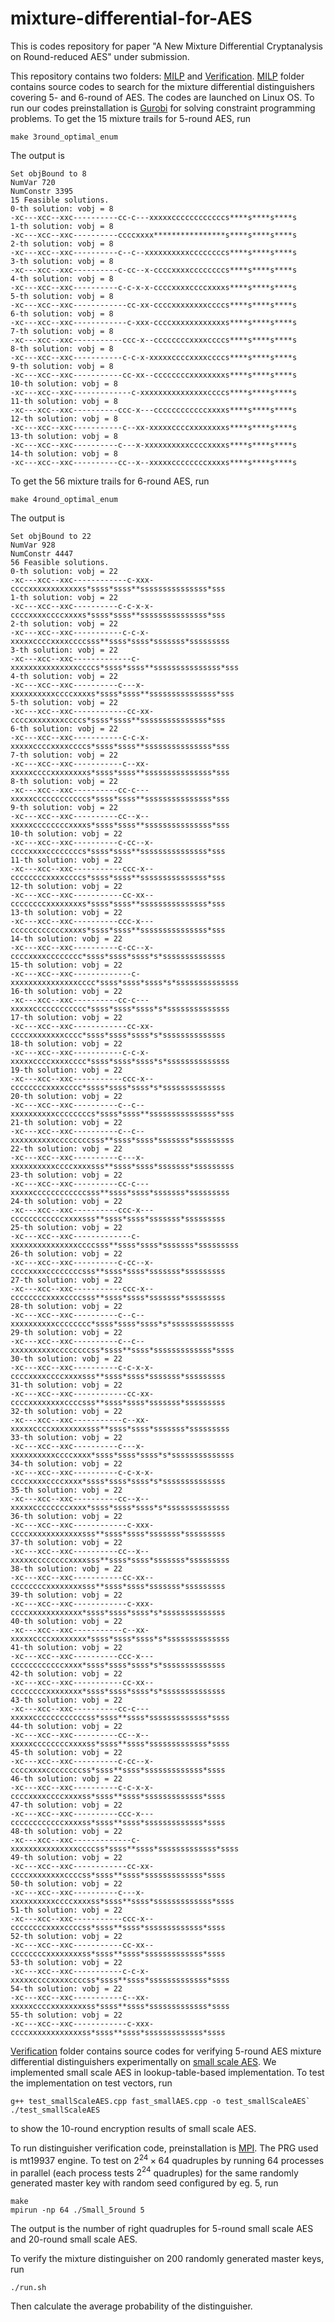 # mixture-differential-for-AES
This is codes repository for paper "A New Mixture Differential Cryptanalysis on Round-reduced AES" under submission.


[MILP]: /MILP
[Verification]: /Verification
[Gurobi]: https://www.gurobi.com/
[small scale AES]: https://www.iacr.org/archive/fse2005/35570143/35570143.pdf

This repository contains two folders: [MILP] and [Verification].
[MILP] folder contains source codes to search for the mixture differential distinguishers covering 5- and 6-round of AES. The codes are launched on Linux OS. To run our codes preinstallation is [Gurobi] for solving constraint programming problems. To get the 15 mixture trails for 5-round AES, run

`make 3round_optimal_enum`

The output is

```
Set objBound to 8
NumVar 720
NumConstr 3395
15 Feasible solutions.
0-th solution: vobj = 8
-xc---xcc--xxc----------cc-c---xxxxxccccccccccccs****s****s****s
1-th solution: vobj = 8
-xc---xcc--xxc----------ccccxxxx****************s****s****s****s
2-th solution: vobj = 8
-xc---xcc--xxc----------c--c--xxxxxxxxxxccccccccs****s****s****s
3-th solution: vobj = 8
-xc---xcc--xxc----------c-cc--x-ccccxxxxccccccccs****s****s****s
4-th solution: vobj = 8
-xc---xcc--xxc----------c-c-x-x-ccccxxxxccccxxxxs****s****s****s
5-th solution: vobj = 8
-xc---xcc--xxc------------cc-xx-ccccxxxxxxxxccccs****s****s****s
6-th solution: vobj = 8
-xc---xcc--xxc------------c-xxx-ccccxxxxxxxxxxxxs****s****s****s
7-th solution: vobj = 8
-xc---xcc--xxc-----------ccc-x--ccccccccxxxxccccs****s****s****s
8-th solution: vobj = 8
-xc---xcc--xxc-----------c-c-x-xxxxxccccxxxxccccs****s****s****s
9-th solution: vobj = 8
-xc---xcc--xxc-----------cc-xx--ccccccccxxxxxxxxs****s****s****s
10-th solution: vobj = 8
-xc---xcc--xxc-------------c-xxxxxxxxxxxxxxxccccs****s****s****s
11-th solution: vobj = 8
-xc---xcc--xxc----------ccc-x---ccccccccccccxxxxs****s****s****s
12-th solution: vobj = 8
-xc---xcc--xxc-----------c--xx-xxxxxccccxxxxxxxxs****s****s****s
13-th solution: vobj = 8
-xc---xcc--xxc----------c---x-xxxxxxxxxxccccxxxxs****s****s****s
14-th solution: vobj = 8
-xc---xcc--xxc----------cc--x--xxxxxccccccccxxxxs****s****s****s
```


To get the 56 mixture trails for 6-round AES, run

`make 4round_optimal_enum`

The output is
```
Set objBound to 22
NumVar 928
NumConstr 4447
56 Feasible solutions.
0-th solution: vobj = 22
-xc---xcc--xxc------------c-xxx-ccccxxxxxxxxxxxxs*ssss*ssss**sssssssssssssss*sss
1-th solution: vobj = 22
-xc---xcc--xxc----------c-c-x-x-ccccxxxxccccxxxxs*ssss*ssss**sssssssssssssss*sss
2-th solution: vobj = 22
-xc---xcc--xxc-----------c-c-x-xxxxxccccxxxxccccsss**ssss*ssss*sssssss*sssssssss
3-th solution: vobj = 22
-xc---xcc--xxc-------------c-xxxxxxxxxxxxxxxccccs*ssss*ssss**sssssssssssssss*sss
4-th solution: vobj = 22
-xc---xcc--xxc----------c---x-xxxxxxxxxxccccxxxxs*ssss*ssss**sssssssssssssss*sss
5-th solution: vobj = 22
-xc---xcc--xxc------------cc-xx-ccccxxxxxxxxccccs*ssss*ssss**sssssssssssssss*sss
6-th solution: vobj = 22
-xc---xcc--xxc-----------c-c-x-xxxxxccccxxxxccccs*ssss*ssss**sssssssssssssss*sss
7-th solution: vobj = 22
-xc---xcc--xxc-----------c--xx-xxxxxccccxxxxxxxxs*ssss*ssss**sssssssssssssss*sss
8-th solution: vobj = 22
-xc---xcc--xxc----------cc-c---xxxxxccccccccccccs*ssss*ssss**sssssssssssssss*sss
9-th solution: vobj = 22
-xc---xcc--xxc----------cc--x--xxxxxccccccccxxxxs*ssss*ssss**sssssssssssssss*sss
10-th solution: vobj = 22
-xc---xcc--xxc----------c-cc--x-ccccxxxxccccccccs*ssss*ssss**sssssssssssssss*sss
11-th solution: vobj = 22
-xc---xcc--xxc-----------ccc-x--ccccccccxxxxccccs*ssss*ssss**sssssssssssssss*sss
12-th solution: vobj = 22
-xc---xcc--xxc-----------cc-xx--ccccccccxxxxxxxxs*ssss*ssss**sssssssssssssss*sss
13-th solution: vobj = 22
-xc---xcc--xxc----------ccc-x---ccccccccccccxxxxs*ssss*ssss**sssssssssssssss*sss
14-th solution: vobj = 22
-xc---xcc--xxc----------c-cc--x-ccccxxxxcccccccc*ssss*ssss*ssss*s*ssssssssssssss
15-th solution: vobj = 22
-xc---xcc--xxc-------------c-xxxxxxxxxxxxxxxcccc*ssss*ssss*ssss*s*ssssssssssssss
16-th solution: vobj = 22
-xc---xcc--xxc----------cc-c---xxxxxcccccccccccc*ssss*ssss*ssss*s*ssssssssssssss
17-th solution: vobj = 22
-xc---xcc--xxc------------cc-xx-ccccxxxxxxxxcccc*ssss*ssss*ssss*s*ssssssssssssss
18-th solution: vobj = 22
-xc---xcc--xxc-----------c-c-x-xxxxxccccxxxxcccc*ssss*ssss*ssss*s*ssssssssssssss
19-th solution: vobj = 22
-xc---xcc--xxc-----------ccc-x--ccccccccxxxxcccc*ssss*ssss*ssss*s*ssssssssssssss
20-th solution: vobj = 22
-xc---xcc--xxc----------c--c--xxxxxxxxxxccccccccs*ssss*ssss**sssssssssssssss*sss
21-th solution: vobj = 22
-xc---xcc--xxc----------c--c--xxxxxxxxxxccccccccsss**ssss*ssss*sssssss*sssssssss
22-th solution: vobj = 22
-xc---xcc--xxc----------c---x-xxxxxxxxxxccccxxxxsss**ssss*ssss*sssssss*sssssssss
23-th solution: vobj = 22
-xc---xcc--xxc----------cc-c---xxxxxccccccccccccsss**ssss*ssss*sssssss*sssssssss
24-th solution: vobj = 22
-xc---xcc--xxc----------ccc-x---ccccccccccccxxxxsss**ssss*ssss*sssssss*sssssssss
25-th solution: vobj = 22
-xc---xcc--xxc-------------c-xxxxxxxxxxxxxxxccccsss**ssss*ssss*sssssss*sssssssss
26-th solution: vobj = 22
-xc---xcc--xxc----------c-cc--x-ccccxxxxccccccccsss**ssss*ssss*sssssss*sssssssss
27-th solution: vobj = 22
-xc---xcc--xxc-----------ccc-x--ccccccccxxxxccccsss**ssss*ssss*sssssss*sssssssss
28-th solution: vobj = 22
-xc---xcc--xxc----------c--c--xxxxxxxxxxcccccccc*ssss*ssss*ssss*s*ssssssssssssss
29-th solution: vobj = 22
-xc---xcc--xxc----------c--c--xxxxxxxxxxccccccccss*ssss**ssss*sssssssssssss*ssss
30-th solution: vobj = 22
-xc---xcc--xxc----------c-c-x-x-ccccxxxxccccxxxxsss**ssss*ssss*sssssss*sssssssss
31-th solution: vobj = 22
-xc---xcc--xxc------------cc-xx-ccccxxxxxxxxccccsss**ssss*ssss*sssssss*sssssssss
32-th solution: vobj = 22
-xc---xcc--xxc-----------c--xx-xxxxxccccxxxxxxxxsss**ssss*ssss*sssssss*sssssssss
33-th solution: vobj = 22
-xc---xcc--xxc----------c---x-xxxxxxxxxxccccxxxx*ssss*ssss*ssss*s*ssssssssssssss
34-th solution: vobj = 22
-xc---xcc--xxc----------c-c-x-x-ccccxxxxccccxxxx*ssss*ssss*ssss*s*ssssssssssssss
35-th solution: vobj = 22
-xc---xcc--xxc----------cc--x--xxxxxccccccccxxxx*ssss*ssss*ssss*s*ssssssssssssss
36-th solution: vobj = 22
-xc---xcc--xxc------------c-xxx-ccccxxxxxxxxxxxxsss**ssss*ssss*sssssss*sssssssss
37-th solution: vobj = 22
-xc---xcc--xxc----------cc--x--xxxxxccccccccxxxxsss**ssss*ssss*sssssss*sssssssss
38-th solution: vobj = 22
-xc---xcc--xxc-----------cc-xx--ccccccccxxxxxxxxsss**ssss*ssss*sssssss*sssssssss
39-th solution: vobj = 22
-xc---xcc--xxc------------c-xxx-ccccxxxxxxxxxxxx*ssss*ssss*ssss*s*ssssssssssssss
40-th solution: vobj = 22
-xc---xcc--xxc-----------c--xx-xxxxxccccxxxxxxxx*ssss*ssss*ssss*s*ssssssssssssss
41-th solution: vobj = 22
-xc---xcc--xxc----------ccc-x---ccccccccccccxxxx*ssss*ssss*ssss*s*ssssssssssssss
42-th solution: vobj = 22
-xc---xcc--xxc-----------cc-xx--ccccccccxxxxxxxx*ssss*ssss*ssss*s*ssssssssssssss
43-th solution: vobj = 22
-xc---xcc--xxc----------cc-c---xxxxxccccccccccccss*ssss**ssss*sssssssssssss*ssss
44-th solution: vobj = 22
-xc---xcc--xxc----------cc--x--xxxxxccccccccxxxxss*ssss**ssss*sssssssssssss*ssss
45-th solution: vobj = 22
-xc---xcc--xxc----------c-cc--x-ccccxxxxccccccccss*ssss**ssss*sssssssssssss*ssss
46-th solution: vobj = 22
-xc---xcc--xxc----------c-c-x-x-ccccxxxxccccxxxxss*ssss**ssss*sssssssssssss*ssss
47-th solution: vobj = 22
-xc---xcc--xxc----------ccc-x---ccccccccccccxxxxss*ssss**ssss*sssssssssssss*ssss
48-th solution: vobj = 22
-xc---xcc--xxc-------------c-xxxxxxxxxxxxxxxccccss*ssss**ssss*sssssssssssss*ssss
49-th solution: vobj = 22
-xc---xcc--xxc------------cc-xx-ccccxxxxxxxxccccss*ssss**ssss*sssssssssssss*ssss
50-th solution: vobj = 22
-xc---xcc--xxc----------c---x-xxxxxxxxxxccccxxxxss*ssss**ssss*sssssssssssss*ssss
51-th solution: vobj = 22
-xc---xcc--xxc-----------ccc-x--ccccccccxxxxccccss*ssss**ssss*sssssssssssss*ssss
52-th solution: vobj = 22
-xc---xcc--xxc-----------cc-xx--ccccccccxxxxxxxxss*ssss**ssss*sssssssssssss*ssss
53-th solution: vobj = 22
-xc---xcc--xxc-----------c-c-x-xxxxxccccxxxxccccss*ssss**ssss*sssssssssssss*ssss
54-th solution: vobj = 22
-xc---xcc--xxc-----------c--xx-xxxxxccccxxxxxxxxss*ssss**ssss*sssssssssssss*ssss
55-th solution: vobj = 22
-xc---xcc--xxc------------c-xxx-ccccxxxxxxxxxxxxss*ssss**ssss*sssssssssssss*ssss
```

[Verification] folder contains source codes for verifying 5-round AES mixture differential distinguishers experimentally on [small scale AES]. We implemented small scale AES in lookup-table-based implementation. To test the implementation on test vectors, run

```
g++ test_smallScaleAES.cpp fast_smallAES.cpp -o test_smallScaleAES`
./test_smallScaleAES
```
to show the 10-round encryption results of small scale AES.

[MPI]: https://www.mpich.org/
To run distinguisher verification code, preinstallation is [MPI]. The PRG used is mt19937 engine. To test on $2^{24}\times 64$ quadruples by running 64 processes in parallel (each process tests $2^{24}$ quadruples) for the same randomly generated master key with random seed configured by eg. 5, run

```
make
mpirun -np 64 ./Small_5round 5
```
The output is the number of right quadruples for 5-round small scale AES and 20-round small scale AES.

To verify the mixture distinguisher on 200 randomly generated master keys, run

`
./run.sh
`

Then calculate the average probability of the distinguisher.
